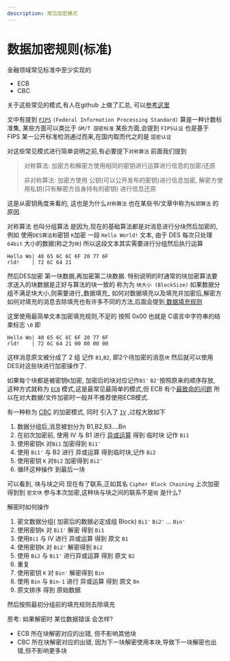 ```yaml
---
description: 常见加密模式
---
```


# 数据加密规则\(标准\)

金融领域常见标准中至少实现的

* ECB
* CBC

关于这些常见的模式,有人在github 上做了汇总, 可以[参考这里](https://github.com/GmSSL/documents/blob/master/standards/)

文中有提到 [`FIPS`](https://en.wikipedia.org/wiki/Federal_Information_Processing_Standards) `(Federal Information Processing Standard)` 算是一种计数标准集, 某些方面可以类比于 `GM/T 国密标准` 某些方面,会提到 `FIPS认证` 也是基于 FIPS 某一公开标准检测通过而来,在国内取而代之的是 `国密认证` 

对这些常见模式进行简单说明之前,有必要提下`对称算法` 前面我们提到 

> 对称算法: 加密方和解密方使用相同的密钥进行运算进行信息的加密/还原
>
> 非对称算法: 加密方使用 公钥\(可以公开发布的密钥\)进行信息加密, 解密方使用私钥\(只有解密方自身持有的密钥\) 进行信息还原

这是从密钥角度来看的,  这也是为什么`对称算法` 也在某些书/文章中称为`私钥算法` 的原因.

对称算法 也叫分组算法 是因为,现在的基础算法都是对消息进行分块然后加密的,例如 使用`DES算法和`密钥 `K`加密 一段 `Hello World!` 文本, 由于 DES 每次只处理 `64bit` 大小的数据\(称之为`块`\) 所以这段文本其实需要进行分组然后执行运算

```text
Hello Wo| 48 65 6C 6C 6F 20 77 6F
rld!    | 72 6C 64 21        
```

然后DES加密 第一块数据,再加密第二块数据. 特别说明的时通常的块加密算法要求送入的块数据是正好与算法的块一致的 称为为 `块大小 (BlockSize)`  如果数据分组不满足块大小,则需要进行_数据填充_ 如何对数据填充以及填充并加密后,解密方如何对填充的消息去除填充也有许多不同的方法,后面会提到[ 数据填充规则](shu-ju-tian-chong-gui-ze-biao-zhun.md)

这里使用最简单文本加密填充规则,不足的 按照 0x00 也就是 C语言中字符串的结束标志 `\0`  即

```text
Hello Wo| 48 65 6C 6C 6F 20 77 6F
rld!    | 72 6C 64 21 00 00 00 00     
```

这样消息原文被分成了 2 组 记作 `B1`,`B2`, 即2个待加密的消息`块` 然后就可以使用DES对这些块进行加密操作了.

如果每个块都是被密钥`K`加密, 加密后的块对应记作`B1'` `B2'`按照原来的顺序存放, 这种方式就称为 [`ECB`](../../chang-jian-suo-lve-ci.md#ecb) 模式,这是最常见最简单的模式,但 ECB 有个[最致命的问题](https://blog.filippo.io/the-ecb-penguin/) 所以在对大数据/文件加密时一般并不推荐使用ECB模式.

有一种称为 [CBC](../../chang-jian-suo-lve-ci.md#cbc) 的加密模式, 同时 引入了 [`IV`](../../chang-jian-suo-lve-ci.md#iv) ,过程大致如下

1. 数据分组后,消息被划分为 B1,B2,B3....Bn
2. 在初次加密前, 使用 IV 与 B1 进行 [异或运算](https://en.wikipedia.org/wiki/Exclusive_or) 得到 临时块 记作 `Bi1`
3. 使用密钥`K` 对`Bi1` 加密得到 `Bi1'` 
4. 使用 `Bi1'` 与 B2 进行 异或运算 得到临时块,记作 `Bi2`
5. 使用密钥 `K` 对`Bi2` 加密得到 `Bi2'`
6. 循环这种操作 到最后一块

可以看到, 块与块之间 现在有了联系,正如其名 `Cipher Block Chaining` 上次加密得到到 `密文块` 参与本次加密,这种块与块之间的联系不是`链` 是什么?

解密时如何操作

1. 密文数据分组\( 加密后的数据必定成组 Block\) `Bi1'` `Bi2'` ... `Bin'`
2. 使用密钥`K` 对 `Bi1'` 解密 得到 `Bi1` 
3. 使用`Bi1` 与 IV 进行 异或运算 得到 原文 `B1`
4. 使用密钥`K` 对 `Bi2'` 解密得到 `Bi2`
5. 使用 `Bi2` 与 `Bi1'` 进行异或运算 得到 原文 `B2`
6. 重复
7. 使用密钥 `K` 对 `Bin'` 解密得到 `Bin`
8. 使用 `Bin` 与 `Bin-1` 进行 异或运算 得到 原文 `Bn`
9. 原文排序 得到 原始数据

然后按照最初分组前的填充规则去除填充

思考: 如果解密时 某位数据错误 会怎样?

* ECB  所在块解密对应的出错, 但不影响其他块
* CBC  所在块解密对应的出错, 因为下一块解密使用本块,导致下一块解密也出错,但不影响更多块



